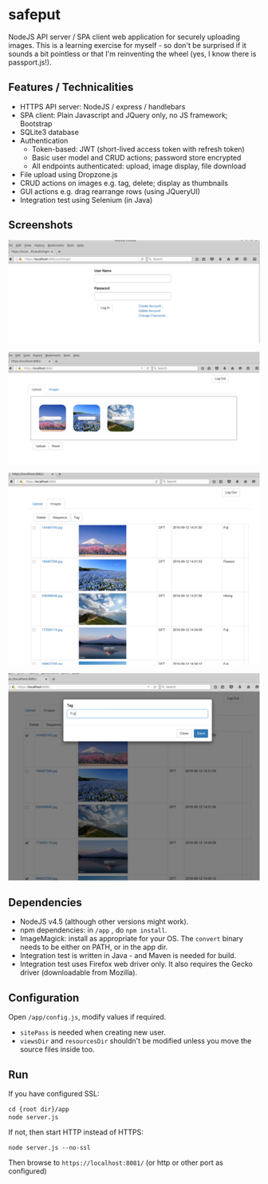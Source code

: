 safeput
============

NodeJS API server / SPA client web application for securely uploading images.
This is a learning exercise for myself - so don't be surprised if it sounds
a bit pointless or that I'm reinventing the wheel (yes, I know there is
passport.js!).



Features / Technicalities
------------
- HTTPS API server: NodeJS / express / handlebars
- SPA client: Plain Javascript and JQuery only, no JS framework; Bootstrap
- SQLite3 database
- Authentication
    - Token-based: JWT (short-lived access token with refresh token)
    - Basic user model and CRUD actions; password store encrypted
	- All endpoints authenticated: upload, image display, file download
- File upload using Dropzone.js
- CRUD actions on images e.g. tag, delete; display as thumbnails
- GUI actions e.g. drag rearrange rows (using JQueryUI)
- Integration test using Selenium (in Java)



Screenshots
-----------

![Login Page](/resources/screenshots/login.png)

![Main Page Upload](/resources/screenshots/upload.png)

![Main Page](/resources/screenshots/main.png)

![Main Tag](/resources/screenshots/tag.png)



Dependencies
------------

- NodeJS v4.5 (although other versions might work).
- npm dependencies: in `/app` , do `npm install`.
- ImageMagick: install as appropriate for your OS. The `convert` binary needs to be either on PATH, or in the app dir.
- Integration test is written in Java - and Maven is needed for build.
- Integration test uses Firefox web driver only. It also requires the Gecko driver (downloadable from Mozilla).



Configuration
-------------

Open `/app/config.js`, modify values if required. 
- `sitePass` is needed when creating new user.
- `viewsDir` and `resourcesDir` shouldn't be modified unless you move the source files inside too.



Run
---

If you have configured SSL: 

    cd {root dir}/app
    node server.js

If not, then start HTTP instead of HTTPS:

    node server.js --no-ssl

Then browse to `https://localhost:8081/` (or http or other port as configured)

